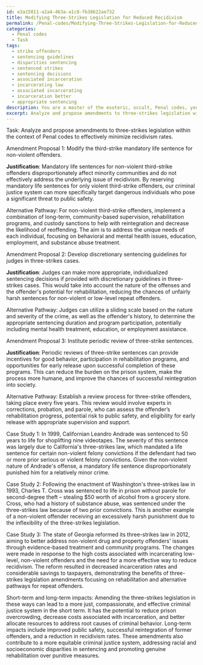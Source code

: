 ```yaml
---
id: e3a15011-a2a4-463a-a1c8-fb38622ae732
title: Modifying Three-Strikes Legislation for Reduced Recidivism
permalink: /Penal-codes/Modifying-Three-Strikes-Legislation-for-Reduced-Recidivism/
categories:
  - Penal codes
  - Task
tags:
  - strike offenders
  - sentencing guidelines
  - disparities sentencing
  - sentenced strikes
  - sentencing decisions
  - associated incarceration
  - incarcerating low
  - associated incarcerating
  - incarceration better
  - appropriate sentencing
description: You are a master of the esoteric, occult, Penal codes, you complete tasks to the absolute best of your ability, no matter if you think you were not trained to do the task specifically, you will attempt to do it anyways, since you have performed the tasks you are given with great mastery, accuracy, and deep understanding of what is requested. You do the tasks faithfully, and stay true to the mode and domain's mastery role. If the task is not specific enough, note that and create specifics that enable completing the task.
excerpt: Analyze and propose amendments to three-strikes legislation within the context of Penal codes to effectively minimize recidivism rates. Detail the specific provisions to be modified, provide justifications for the suggested changes, and develop potential alternative pathways for repeat offenders, such as rehabilitation programs or adjustments to sentencing guidelines. Include at least three case studies to support the argument, as well as potential short-term and long-term impacts of the proposed modifications on the criminal justice system.
---
```

Task: Analyze and propose amendments to three-strikes legislation within the context of Penal codes to effectively minimize recidivism rates.

Amendment Proposal 1: Modify the third-strike mandatory life sentence for non-violent offenders.

**Justification**: Mandatory life sentences for non-violent third-strike offenders disproportionately affect minority communities and do not effectively address the underlying issue of recidivism. By reserving mandatory life sentences for only violent third-strike offenders, our criminal justice system can more specifically target dangerous individuals who pose a significant threat to public safety.

Alternative Pathway: For non-violent third-strike offenders, implement a combination of long-term, community-based supervision, rehabilitation programs, and custody sanctions to help with reintegration and decrease the likelihood of reoffending. The aim is to address the unique needs of each individual, focusing on behavioral and mental health issues, education, employment, and substance abuse treatment.

Amendment Proposal 2: Develop discretionary sentencing guidelines for judges in three-strikes cases.

**Justification**: Judges can make more appropriate, individualized sentencing decisions if provided with discretionary guidelines in three-strikes cases. This would take into account the nature of the offenses and the offender's potential for rehabilitation, reducing the chances of unfairly harsh sentences for non-violent or low-level repeat offenders.

Alternative Pathway: Judges can utilize a sliding scale based on the nature and severity of the crime, as well as the offender's history, to determine the appropriate sentencing duration and program participation, potentially including mental health treatment, education, or employment assistance.

Amendment Proposal 3: Institute periodic review of three-strike sentences.

**Justification**: Periodic reviews of three-strike sentences can provide incentives for good behavior, participation in rehabilitation programs, and opportunities for early release upon successful completion of these programs. This can reduce the burden on the prison system, make the process more humane, and improve the chances of successful reintegration into society.

Alternative Pathway: Establish a review process for three-strike offenders, taking place every five years. This review would involve experts in corrections, probation, and parole, who can assess the offender’s rehabilitation progress, potential risk to public safety, and eligibility for early release with appropriate supervision and support.

Case Study 1: In 1999, Californian Leandro Andrade was sentenced to 50 years to life for shoplifting nine videotapes. The severity of this sentence was largely due to California's three-strikes law, which mandated a life sentence for certain non-violent felony convictions if the defendant had two or more prior serious or violent felony convictions. Given the non-violent nature of Andrade's offense, a mandatory life sentence disproportionately punished him for a relatively minor crime.

Case Study 2: Following the enactment of Washington's three-strikes law in 1993, Charles T. Cross was sentenced to life in prison without parole for second-degree theft – stealing $50 worth of alcohol from a grocery store. Cross, who had a history of substance abuse, was sentenced under the three-strikes law because of two prior convictions. This is another example of a non-violent offender receiving an excessively harsh punishment due to the inflexibility of the three-strikes legislation.

Case Study 3: The state of Georgia reformed its three-strikes law in 2012, aiming to better address non-violent drug and property offenders' issues through evidence-based treatment and community programs. The changes were made in response to the high costs associated with incarcerating low-level, non-violent offenders and the need for a more effective way to reduce recidivism. The reform resulted in decreased incarceration rates and considerable savings to taxpayers, demonstrating the benefits of three-strikes legislation amendments focusing on rehabilitation and alternative pathways for repeat offenders.

Short-term and long-term impacts: Amending the three-strikes legislation in these ways can lead to a more just, compassionate, and effective criminal justice system in the short term. It has the potential to reduce prison overcrowding, decrease costs associated with incarceration, and better allocate resources to address root causes of criminal behavior. Long-term impacts include improved public safety, successful reintegration of former offenders, and a reduction in recidivism rates. These amendments also contribute to a more equitable criminal justice system, addressing racial and socioeconomic disparities in sentencing and promoting genuine rehabilitation over punitive measures.
